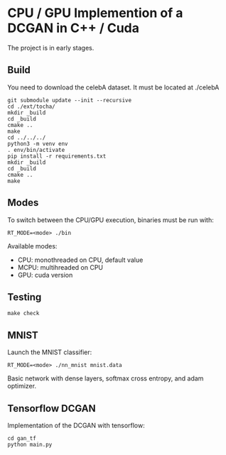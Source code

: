 # CPU / GPU Implemention of a DCGAN in C++ / Cuda

The project is in early stages.

## Build

You need to download the celebA dataset. 
It must  be located at ./celebA

```shell
git submodule update --init --recursive
cd ./ext/tocha/
mkdir _build
cd _build
cmake ..
make
cd ../../../
python3 -m venv env
. env/bin/activate
pip install -r requirements.txt
mkdir _build
cd _build
cmake ..
make
```


## Modes

To switch between the CPU/GPU execution, binaries must be run with:
```shell
RT_MODE=<mode> ./bin
```

Available modes:
- CPU: monothreaded on CPU, default value
- MCPU: multihreaded on CPU
- GPU: cuda version


## Testing

```shell
make check
```


## MNIST

Launch the MNIST classifier:

```shell
RT_MODE=<mode> ./nn_mnist mnist.data
```

Basic network with dense layers, softmax cross entropy, and adam optimizer.


## Tensorflow DCGAN

Implementation of the DCGAN with tensorflow:

```shell
cd gan_tf
python main.py
```
